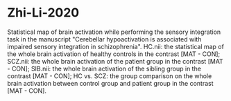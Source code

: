# Zhi-Li-2020
Statistical map of brain activation while performing the sensory integration task in the manuscript "Cerebellar hypoactivation is associated with impaired sensory integration in schizophrenia".
HC.nii: the statistical map of the whole brain activation of healthy controls in the contrast [MAT - CON];
SCZ.nii: the whole brain activation of the patient group in the contrast [MAT - CON]; 
SIB.nii: the whole brain activation of the sibling group in the contrast [MAT - CON]; 
HC vs. SCZ: the group comparison on the whole brain activation between control group and patient group in the contrast [MAT - CON]. 
